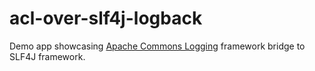 # acl-over-slf4j-logback

Demo app showcasing [Apache Commons Logging](https://en.wikipedia.org/wiki/Apache_Commons_Logging) framework
bridge to SLF4J framework.
